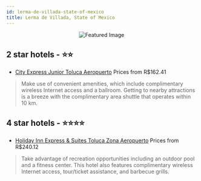 ```yaml
---
id: lerma-de-villada-state-of-mexico
title: Lerma de Villada, State of Mexico
---
```


<center><img src="https://i.travelapi.com/hotels/5000000/4620000/4613300/4613289/457bdd5b_z.jpg" alt="Featured Image" /></center>


##  2 star hotels - ⭐️⭐️

-    [City Express Junior Toluca Aeropuerto](https://us.hurb.com/hotels/lerma-de-villada/city-express-junior-toluca-aeropuerto-JNP-JP01474N?cmp=18055) Prices from R$162.41
   > Make use of convenient amenities, which include complimentary wireless Internet access and a ballroom. Getting to nearby attractions is a breeze with the complimentary area shuttle that operates within 10 km.

##  4 star hotels - ⭐️⭐️⭐️⭐️

-    [Holiday Inn Express & Suites Toluca Zona Aeropuerto](https://us.hurb.com/hotels/lerma-de-villada/holiday-inn-express-suites-toluca-zona-aeropuerto-JNP-JP765037?cmp=18055) Prices from R$240.12
   > Take advantage of recreation opportunities including an outdoor pool and a fitness center. This hotel also features complimentary wireless Internet access, tour/ticket assistance, and barbecue grills.
